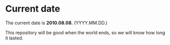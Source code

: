 # Current date

The current date is **2010.08.08.** (YYYY.MM.DD.)

This repository will be good when the world ends, so we will know how long it lasted.